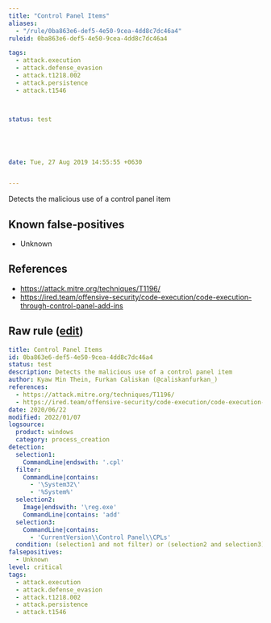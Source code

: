 ```yaml
---
title: "Control Panel Items"
aliases:
  - "/rule/0ba863e6-def5-4e50-9cea-4dd8c7dc46a4"
ruleid: 0ba863e6-def5-4e50-9cea-4dd8c7dc46a4

tags:
  - attack.execution
  - attack.defense_evasion
  - attack.t1218.002
  - attack.persistence
  - attack.t1546



status: test





date: Tue, 27 Aug 2019 14:55:55 +0630


---
```


Detects the malicious use of a control panel item

<!--more-->


## Known false-positives

* Unknown



## References

* https://attack.mitre.org/techniques/T1196/
* https://ired.team/offensive-security/code-execution/code-execution-through-control-panel-add-ins


## Raw rule ([edit](https://github.com/SigmaHQ/sigma/edit/master/rules/windows/process_creation/proc_creation_win_control_panel_item.yml))
```yaml
title: Control Panel Items
id: 0ba863e6-def5-4e50-9cea-4dd8c7dc46a4
status: test
description: Detects the malicious use of a control panel item
author: Kyaw Min Thein, Furkan Caliskan (@caliskanfurkan_)
references:
  - https://attack.mitre.org/techniques/T1196/
  - https://ired.team/offensive-security/code-execution/code-execution-through-control-panel-add-ins
date: 2020/06/22
modified: 2022/01/07
logsource:
  product: windows
  category: process_creation
detection:
  selection1:
    CommandLine|endswith: '.cpl'
  filter:
    CommandLine|contains:
      - '\System32\'
      - '%System%'
  selection2:
    Image|endswith: '\reg.exe'
    CommandLine|contains: 'add'
  selection3:
    CommandLine|contains:
      - 'CurrentVersion\\Control Panel\\CPLs'
  condition: (selection1 and not filter) or (selection2 and selection3)
falsepositives:
  - Unknown
level: critical
tags:
  - attack.execution
  - attack.defense_evasion
  - attack.t1218.002
  - attack.persistence
  - attack.t1546

```
